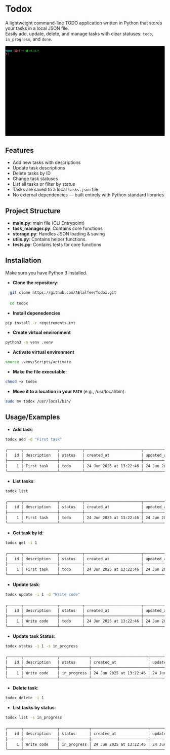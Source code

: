 
# Todox

A lightweight command-line TODO application written in Python that stores your tasks in a local JSON file.  
Easily add, update, delete, and manage tasks with clear statuses: `todo`, `in_progress`, and `done`.

<a href="https://roadmap.sh/projects/task-tracker" target="_blank">
<img src="todox.gif" alt="Preview">
</a>


## Features

- Add new tasks with descriptions
- Update task descriptions
- Delete tasks by ID
- Change task statuses
- List all tasks or filter by status
- Tasks are saved to a local `tasks.json` file
- No external dependencies — built entirely with Python standard libraries


## Project Structure

- **main.py**: main file (CLI Entrypoint) 
- **task_manager.py**: Contains core functions
- **storage.py**: Handles JSON loading & saving
- **utils.py**: Contains helper functions.
- **tests.py**: Contains tests for core functions
## Installation

Make sure you have Python 3 installed.

- **Clone the repository**:

```bash
  git clone https://github.com/AElalfee/Todox.git
  
  cd todox
```

- **Install depenedencies**

```bash
pip install -r requirements.txt 
```

- **Create virtual environment**

```bash
python3 -m venv .venv
```


- **Activate virtual environment**

```bash
source .venv/Scripts/activate
```

- **Make the file executable**:

```bash
chmod +x todox
```

- **Move it to a location in your `PATH`** (e.g., /usr/local/bin):

```bash
sudo mv todox /usr/local/bin/
```

## Usage/Examples

- **Add task**:

```bash
todox add -d "First task"

╭──────┬───────────────┬──────────┬─────────────────────────┬─────────────────────────╮
│   id │ description   │ status   │ created_at              │ updated_at              │
├──────┼───────────────┼──────────┼─────────────────────────┼─────────────────────────┤
│    1 │ First task    │ todo     │ 24 Jun 2025 at 13:22:46 │ 24 Jun 2025 at 13:22:46 │
╰──────┴───────────────┴──────────┴─────────────────────────┴─────────────────────────╯

```

- **List tasks**:

```bash
todox list

╭──────┬───────────────┬──────────┬─────────────────────────┬─────────────────────────╮
│   id │ description   │ status   │ created_at              │ updated_at              │
├──────┼───────────────┼──────────┼─────────────────────────┼─────────────────────────┤
│    1 │ First task    │ todo     │ 24 Jun 2025 at 13:22:46 │ 24 Jun 2025 at 13:22:46 │
╰──────┴───────────────┴──────────┴─────────────────────────┴─────────────────────────╯

```

- **Get task by id**:

```bash
todox get -i 1

╭──────┬───────────────┬──────────┬─────────────────────────┬─────────────────────────╮
│   id │ description   │ status   │ created_at              │ updated_at              │
├──────┼───────────────┼──────────┼─────────────────────────┼─────────────────────────┤
│    1 │ First task    │ todo     │ 24 Jun 2025 at 13:22:46 │ 24 Jun 2025 at 13:22:46 │
╰──────┴───────────────┴──────────┴─────────────────────────┴─────────────────────────╯

```

- **Update task**:

```bash
todox update -i 1 -d "Write code"

╭──────┬───────────────┬──────────┬─────────────────────────┬─────────────────────────╮
│   id │ description   │ status   │ created_at              │ updated_at              │
├──────┼───────────────┼──────────┼─────────────────────────┼─────────────────────────┤
│    1 │ Write code    │ todo     │ 24 Jun 2025 at 13:22:46 │ 24 Jun 2025 at 13:23:48 │
╰──────┴───────────────┴──────────┴─────────────────────────┴─────────────────────────╯

```

- **Update task Status**:

```bash
todox status -i 1 -s in_progress

╭──────┬───────────────┬─────────────┬─────────────────────────┬─────────────────────────╮
│   id │ description   │ status      │ created_at              │ updated_at              │
├──────┼───────────────┼─────────────┼─────────────────────────┼─────────────────────────┤
│    1 │ Write code    │ in_progress │ 24 Jun 2025 at 13:22:46 │ 24 Jun 2025 at 13:24:20 │
╰──────┴───────────────┴─────────────┴─────────────────────────┴─────────────────────────╯

```

- **Delete task**:

```bash
todox delete -i 1
```

- **List tasks by status**:

```bash
todox list -s in_progress

╭──────┬───────────────┬─────────────┬─────────────────────────┬─────────────────────────╮
│   id │ description   │ status      │ created_at              │ updated_at              │
├──────┼───────────────┼─────────────┼─────────────────────────┼─────────────────────────┤
│    1 │ Write code    │ in_progress │ 24 Jun 2025 at 13:22:46 │ 24 Jun 2025 at 13:24:20 │
╰──────┴───────────────┴─────────────┴─────────────────────────┴─────────────────────────╯

```